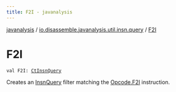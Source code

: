 ```yaml
---
title: F2I - javanalysis
---
```


[javanalysis](../index.html) / [io.disassemble.javanalysis.util.insn.query](index.html) / [F2I](./-f2-i.html)

# F2I

`val F2I: `[`CtInsnQuery`](-ct-insn-query/index.html)

Creates an [InsnQuery](-insn-query/index.html) filter matching the [Opcode.F2I](#) instruction.

